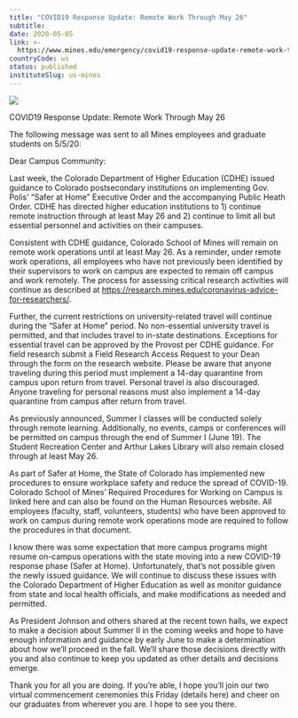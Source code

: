 ```yaml
---
title: "COVID19 Response Update: Remote Work Through May 26"
subtitle: 
date: 2020-05-05
link: >-
  https://www.mines.edu/emergency/covid19-response-update-remote-work-through-may-26/
countryCode: us
status: published
instituteSlug: us-mines
---
```

![](https://www.mines.edu/wp-content/uploads/assets/icon_triangle_4c_r-512x512.png)

COVID19 Response Update: Remote Work Through May 26

The following message was sent to all Mines employees and graduate students on 5/5/20:

Dear Campus Community:

Last week, the Colorado Department of Higher Education (CDHE) issued guidance to Colorado postsecondary institutions on implementing Gov. Polis’ “Safer at Home” Executive Order and the accompanying Public Heath Order. CDHE has directed higher education institutions to 1) continue remote instruction through at least May 26 and 2) continue to limit all but essential personnel and activities on their campuses.

Consistent with CDHE guidance, Colorado School of Mines will remain on remote work operations until at least May 26. As a reminder, under remote work operations, all employees who have not previously been identified by their supervisors to work on campus are expected to remain off campus and work remotely. The process for assessing critical research activities will continue as described at https://research.mines.edu/coronavirus-advice-for-researchers/.

Further, the current restrictions on university-related travel will continue during the “Safer at Home” period. No non-essential university travel is permitted, and that includes travel to in-state destinations. Exceptions for essential travel can be approved by the Provost per CDHE guidance. For field research submit a Field Research Access Request to your Dean through the form on the research website. Please be aware that anyone traveling during this period must implement a 14-day quarantine from campus upon return from travel. Personal travel is also discouraged. Anyone traveling for personal reasons must also implement a 14-day quarantine from campus after return from travel.

As previously announced, Summer I classes will be conducted solely through remote learning. Additionally, no events, camps or conferences will be permitted on campus through the end of Summer I (June 19). The Student Recreation Center and Arthur Lakes Library will also remain closed through at least May 26.

As part of Safer at Home, the State of Colorado has implemented new procedures to ensure workplace safety and reduce the spread of COVID-19. Colorado School of Mines’ Required Procedures for Working on Campus is linked here and can also be found on the Human Resources website. All employees (faculty, staff, volunteers, students) who have been approved to work on campus during remote work operations mode are required to follow the procedures in that document.

I know there was some expectation that more campus programs might resume on-campus operations with the state moving into a new COVID-19 response phase (Safer at Home). Unfortunately, that’s not possible given the newly issued guidance. We will continue to discuss these issues with the Colorado Department of Higher Education as well as monitor guidance from state and local health officials, and make modifications as needed and permitted.

As President Johnson and others shared at the recent town halls, we expect to make a decision about Summer II in the coming weeks and hope to have enough information and guidance by early June to make a determination about how we’ll proceed in the fall. We’ll share those decisions directly with you and also continue to keep you updated as other details and decisions emerge.

Thank you for all you are doing. If you’re able, I hope you’ll join our two virtual commencement ceremonies this Friday (details here) and cheer on our graduates from wherever you are. I hope to see you there.